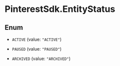 # PinterestSdk.EntityStatus

## Enum


* `ACTIVE` (value: `"ACTIVE"`)

* `PAUSED` (value: `"PAUSED"`)

* `ARCHIVED` (value: `"ARCHIVED"`)


